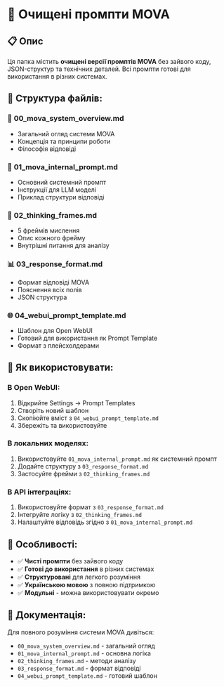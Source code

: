 # 🌺 Очищені промпти MOVA

## 📋 Опис

Ця папка містить **очищені версії промптів MOVA** без зайвого коду, JSON-структур та технічних деталей. Всі промпти готові для використання в різних системах.

## 📁 Структура файлів:

### 📖 **00_mova_system_overview.md**
- Загальний огляд системи MOVA
- Концепція та принципи роботи
- Філософія відповіді

### 🧠 **01_mova_internal_prompt.md**
- Основний системний промпт
- Інструкції для LLM моделі
- Приклад структури відповіді

### 🔄 **02_thinking_frames.md**
- 5 фреймів мислення
- Опис кожного фрейму
- Внутрішні питання для аналізу

### 📊 **03_response_format.md**
- Формат відповіді MOVA
- Пояснення всіх полів
- JSON структура

### 🌐 **04_webui_prompt_template.md**
- Шаблон для Open WebUI
- Готовий для використання як Prompt Template
- Формат з плейсхолдерами

## 🚀 Як використовувати:

### В Open WebUI:
1. Відкрийте Settings → Prompt Templates
2. Створіть новий шаблон
3. Скопіюйте вміст з `04_webui_prompt_template.md`
4. Збережіть та використовуйте

### В локальних моделях:
1. Використовуйте `01_mova_internal_prompt.md` як системний промпт
2. Додайте структуру з `03_response_format.md`
3. Застосуйте фрейми з `02_thinking_frames.md`

### В API інтеграціях:
1. Використовуйте формат з `03_response_format.md`
2. Інтегруйте логіку з `02_thinking_frames.md`
3. Налаштуйте відповідь згідно з `01_mova_internal_prompt.md`

## 🎯 Особливості:

- ✅ **Чисті промпти** без зайвого коду
- ✅ **Готові до використання** в різних системах
- ✅ **Структуровані** для легкого розуміння
- ✅ **Українською мовою** з повною підтримкою
- ✅ **Модульні** - можна використовувати окремо

## 📖 Документація:

Для повного розуміння системи MOVA дивіться:
- `00_mova_system_overview.md` - загальний огляд
- `01_mova_internal_prompt.md` - основна логіка
- `02_thinking_frames.md` - методи аналізу
- `03_response_format.md` - формат відповіді
- `04_webui_prompt_template.md` - готовий шаблон 